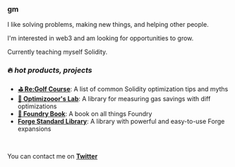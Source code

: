 ### gm

I like solving problems, making new things, and helping other people.

I'm interested in web3 and am looking for opportunities to grow.

Currently teaching myself Solidity.

### 🔥 *hot products, projects*

- **[⛳ Re:Golf Course](https://github.com/ZeroEkkusu/re-golf-course)**: A list of common Solidity optimization tips and myths
- **[🧪 Optimizooor's Lab](https://github.com/ZeroEkkusu/optimizooors-lab)**: A library for measuring gas savings with diff optimizations
- **[📖 Foundry Book](https://onbjerg.github.io/foundry-book/)**: A book on all things Foundry
- **[Forge Standard Library](https://github.com/brockelmore/forge-std)**: A library with powerful and easy-to-use Forge expansions

<br>

You can contact me on [**Twitter**](https://twitter.com/ZeroEkkusu00x)

<!--
**ZeroEkkusu/ZeroEkkusu** is a ✨ _special_ ✨ repository because its `README.md` (this file) appears on your GitHub profile.

Here are some ideas to get you started:

- 🔭 I’m currently working on ...
- 🌱 I’m currently learning ...
- 👯 I’m looking to collaborate on ...
- 🤔 I’m looking for help with ...
- 💬 Ask me about ...
- 📫 How to reach me: ...
- 😄 Pronouns: ...
- ⚡ Fun fact: ...
-->
